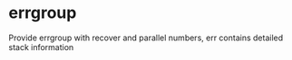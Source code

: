 # errgroup

Provide errgroup with recover and parallel numbers, err contains detailed stack information